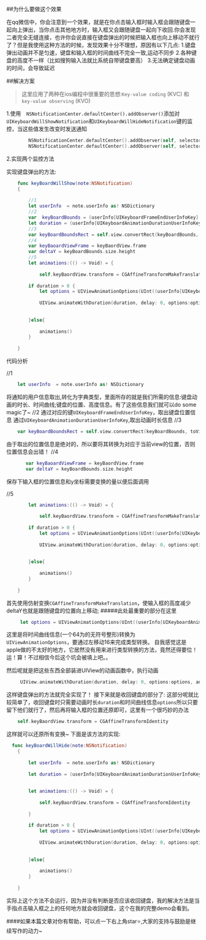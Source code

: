 ##为什么要做这个效果

在qq微信中，你会注意到一个效果，就是在你点击输入框时输入框会跟随键盘一起向上弹出，当你点击其他地方时，输入框又会跟随键盘一起向下收回.你会发现二者完全无缝连接，也许你会说直接在键盘弹出的时候把输入框也向上移动不就行了？但是我使用这种方法的时候，发现效果十分不理想，原因有以下几点:
1.键盘弹出动画并不是匀速，键盘和输入框的时间曲线不完全一致,运动不同步
2.各种键盘的高度不一样（比如搜狗输入法就比系统自带键盘要高）
3.无法确定键盘动画的时间，会导致延迟

##解决方案

>这里应用了两种在ios编程中很重要的思想:`Key-value coding` (KVC) 和 `key-value observing` (KVO)

1.使用`  NSNotificationCenter.defaultCenter().addObserver()`添加对`UIKeyboardWillShowNotification`和`UIKeyboardWillHideNotification`键的监控，当这些值发生改变时发送通知
```Swift
        NSNotificationCenter.defaultCenter().addObserver(self, selector:"keyBoardWillShow:", name:UIKeyboardWillShowNotification, object: nil)
        NSNotificationCenter.defaultCenter().addObserver(self, selector:"keyBoardWillHide:", name:UIKeyboardWillHideNotification, object: nil)
```
2.实现两个监控方法

实现键盘弹出的方法:

```Swift
    func keyBoardWillShow(note:NSNotification)
    {
    
        //1
        let userInfo  = note.userInfo as! NSDictionary
        //2
        var  keyBoardBounds = (userInfo[UIKeyboardFrameEndUserInfoKey] as! NSValue).CGRectValue()
        let duration = (userInfo[UIKeyboardAnimationDurationUserInfoKey] as! NSNumber).doubleValue
        //3
        var keyBoardBoundsRect = self.view.convertRect(keyBoardBounds, toView:nil)
        //4
        var keyBaoardViewFrame = keyBaordView.frame
        var deltaY = keyBoardBounds.size.height
        //5
        let animations:(() -> Void) = {
            
            self.keyBaordView.transform = CGAffineTransformMakeTranslation(0,-deltaY)
        
        if duration > 0 {
            let options = UIViewAnimationOptions(UInt((userInfo[UIKeyboardAnimationCurveUserInfoKey] as! NSNumber).integerValue << 16))
            
            UIView.animateWithDuration(duration, delay: 0, options:options, animations: animations, completion: nil)
            
            
        }else{
            
            animations()
        }
        
    }
```
代码分析

//1
```Swift
    let userInfo  = note.userInfo as! NSDictionary
  ```
  将通知的用户信息取出,转化为字典类型，里面所存的就是我们所需的信息:键盘动画的时长、时间曲线;键盘的位置、高度信息。有了这些信息我们就可以do some magic了~
//2
通过对应的键`UIKeyboardFrameEndUserInfoKey`，取出键盘位置信息
通过`UIKeyboardAnimationDurationUserInfoKey`,取出动画时长信息
//3
```swift
    var keyBoardBoundsRect = self.view.convertRect(keyBoardBounds, toView:nil)
```
由于取出的位置信息是绝对的，所以要将其转换为对应于当前view的位置，否则位置信息会出错！
//4 
```Swift
       var keyBaoardViewFrame = keyBaordView.frame
       var deltaY = keyBoardBounds.size.height
```
保存下输入框的位置信息和y坐标需要变换的量以便后面调用

//5
```Swift
        let animations:(() -> Void) = {
            
            self.keyBaordView.transform = CGAffineTransformMakeTranslation(0,-deltaY)
        
        if duration > 0 {
            let options = UIViewAnimationOptions(UInt((userInfo[UIKeyboardAnimationCurveUserInfoKey] as! NSNumber).integerValue << 16))
            
            UIView.animateWithDuration(duration, delay: 0, options:options, animations: animations, completion: nil)
            
            
        }else{
            
            animations()
        }
        
    }
```
首先使用仿射变换`CGAffineTransformMakeTranslation`，使输入框的高度减少deltaY也就是跟随键盘的位置向上移动;
#####此处最重要的部分在这里
```swift
     let options = UIViewAnimationOptions(UInt((userInfo[UIKeyboardAnimationCurveUserInfoKey] as! NSNumber).integerValue << 16))
```
这里是将时间曲线信息(一个64为的无符号整形)转换为`UIViewAnimationOptions`，要通过左移动16来完成类型转换。
自我感觉这是apple做的不太好的地方，它居然没有用来进行类型转换的方法，竟然还得要位！运！算！不过相信今后这个坑会被填上吧。。

然后呢就是把这些东西全部装进UIView的动画函数中，执行动画
```swift
     UIView.animateWithDuration(duration, delay: 0, options:options, animations: animations, completion: nil)
```
这样键盘弹出的方法就完全实现了！
接下来就是收回键盘的部分了:
这部分呢就比较简单了，收回键盘时只需要动画时长`duration`和时间曲线信息`options`所以只要留下他们就行了，然后再将输入框的位置还原即可，这里有一个很巧妙的办法
```Swift
    self.keyBaordView.transform = CGAffineTransformIdentity
```
这样就可以还原所有变换~
下面是该方法的实现:
```Swift
  func keyBoardWillHide(note:NSNotification)
    {
    
        let userInfo  = note.userInfo as! NSDictionary
        
        let duration = (userInfo[UIKeyboardAnimationDurationUserInfoKey] as! NSNumber).doubleValue
        
        
        let animations:(() -> Void) = {
            
            self.keyBaordView.transform = CGAffineTransformIdentity
            
        }
        
        if duration > 0 {
            let options = UIViewAnimationOptions(UInt((userInfo[UIKeyboardAnimationCurveUserInfoKey] as! NSNumber).integerValue << 16))
            
            UIView.animateWithDuration(duration, delay: 0, options:options, animations: animations, completion: nil)
            
            
        }else{
            
            animations()
        }
              
    }
```
实际上这个方法不会运行，因为并没有判断是否应该收回键盘，我的解决方法是当手指点击输入框之上的任何地方就会收回键盘，这个在我的完整demo会看到。

####如果本篇文章对你有帮助，可以点一下右上角star⭐️,大家的支持与鼓励是继续写作的动力~




